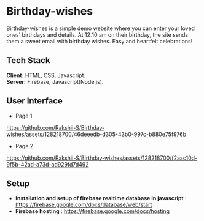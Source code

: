 # Birthday-wishes
Birthday-wishes is a simple demo website where you can enter your loved ones' birthdays and details. At 12:10 am on their birthday, the site sends them a sweet email with birthday wishes. Easy and heartfelt celebrations!

## Tech Stack
**Client:** HTML, CSS, Javascript. <br>
**Server:** Firebase, Javascript(Node.js). 

## User Interface
+ Page 1

https://github.com/Rakshii-S/Birthday-wishes/assets/128218700/46deeedb-d305-43b0-997c-b880e75f976b

+ Page 2

https://github.com/Rakshii-S/Birthday-wishes/assets/128218700/f2aac10d-9f5b-42ad-a73d-ad929fd7d492
  
## Setup
+ **Installation and setup of firebase realtime database in javascript** : https://firebase.google.com/docs/database/web/start <br>
+ **Firebase hosting** : https://firebase.google.com/docs/hosting
